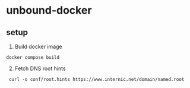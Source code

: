 # unbound-docker

## setup
1. Build docker image

```shell
docker compose build
```

2. Fetch DNS root hints

```shell
 curl -o conf/root.hints https://www.internic.net/domain/named.root
```
